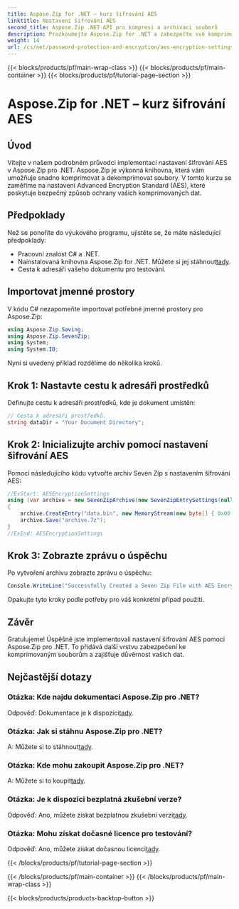 ```yaml
---
title: Aspose.Zip for .NET – kurz šifrování AES
linktitle: Nastavení šifrování AES
second_title: Aspose.Zip .NET API pro kompresi a archivaci souborů
description: Prozkoumejte Aspose.Zip for .NET a zabezpečte své komprimované soubory pomocí šifrování AES. Stáhněte si nyní pro účinnou ochranu dat.
weight: 14
url: /cs/net/password-protection-and-encryption/aes-encryption-settings/
---
```


{{< blocks/products/pf/main-wrap-class >}}
{{< blocks/products/pf/main-container >}}
{{< blocks/products/pf/tutorial-page-section >}}

# Aspose.Zip for .NET – kurz šifrování AES


## Úvod

Vítejte v našem podrobném průvodci implementací nastavení šifrování AES v Aspose.Zip pro .NET. Aspose.Zip je výkonná knihovna, která vám umožňuje snadno komprimovat a dekomprimovat soubory. V tomto kurzu se zaměříme na nastavení Advanced Encryption Standard (AES), které poskytuje bezpečný způsob ochrany vašich komprimovaných dat.

## Předpoklady

Než se ponoříte do výukového programu, ujistěte se, že máte následující předpoklady:

- Pracovní znalost C# a .NET.
-  Nainstalovaná knihovna Aspose.Zip for .NET. Můžete si jej stáhnout[tady](https://releases.aspose.com/zip/net/).
- Cesta k adresáři vašeho dokumentu pro testování.

## Importovat jmenné prostory

V kódu C# nezapomeňte importovat potřebné jmenné prostory pro Aspose.Zip:

```csharp
using Aspose.Zip.Saving;
using Aspose.Zip.SevenZip;
using System;
using System.IO;
```

Nyní si uvedený příklad rozdělíme do několika kroků.

## Krok 1: Nastavte cestu k adresáři prostředků

Definujte cestu k adresáři prostředků, kde je dokument umístěn:

```csharp
// Cesta k adresáři prostředků.
string dataDir = "Your Document Directory";
```

## Krok 2: Inicializujte archiv pomocí nastavení šifrování AES

Pomocí následujícího kódu vytvořte archiv Seven Zip s nastavením šifrování AES:

```csharp
//ExStart: AESEncryptionSettings
using (var archive = new SevenZipArchive(new SevenZipEntrySettings(null, new SevenZipAESEncryptionSettings("p@s$"))))
{
    archive.CreateEntry("data.bin", new MemoryStream(new byte[] { 0x00, 0xFF }));
    archive.Save("archive.7z");
}
//ExEnd: AESEncryptionSettings
```

## Krok 3: Zobrazte zprávu o úspěchu

Po vytvoření archivu zobrazte zprávu o úspěchu:

```csharp
Console.WriteLine("Successfully Created a Seven Zip File with AES Encryption Settings");
```

Opakujte tyto kroky podle potřeby pro váš konkrétní případ použití.

## Závěr

Gratulujeme! Úspěšně jste implementovali nastavení šifrování AES pomocí Aspose.Zip pro .NET. To přidává další vrstvu zabezpečení ke komprimovaným souborům a zajišťuje důvěrnost vašich dat.

## Nejčastější dotazy

### Otázka: Kde najdu dokumentaci Aspose.Zip pro .NET?
 Odpověď: Dokumentace je k dispozici[tady](https://reference.aspose.com/zip/net/).

### Otázka: Jak si stáhnu Aspose.Zip pro .NET?
 A: Můžete si to stáhnout[tady](https://releases.aspose.com/zip/net/).

### Otázka: Kde mohu zakoupit Aspose.Zip pro .NET?
 A: Můžete si to koupit[tady](https://purchase.aspose.com/buy).

### Otázka: Je k dispozici bezplatná zkušební verze?
 Odpověď: Ano, můžete získat bezplatnou zkušební verzi[tady](https://releases.aspose.com/).

### Otázka: Mohu získat dočasné licence pro testování?
 Odpověď: Ano, můžete získat dočasnou licenci[tady](https://purchase.aspose.com/temporary-license/).


{{< /blocks/products/pf/tutorial-page-section >}}

{{< /blocks/products/pf/main-container >}}
{{< /blocks/products/pf/main-wrap-class >}}

{{< blocks/products/products-backtop-button >}}
